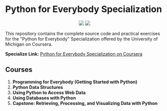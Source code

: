<p align="center">
  <h1>Python for Everybody Specialization</h1>
</p>

<p align="center">
  <img src="https://img.shields.io/badge/year-2025-brightgreen">
  <img src="https://img.shields.io/badge/platform-coursera-blue">
</p>

This repository contains the complete source code and practical exercises for the "Python for Everybody" Specialization offered by the University of Michigan on Coursera.

**Specialize Link:** [Python for Everybody Specialization on Coursera](https://www.coursera.org/specializations/python)

## Courses

1. **Programming for Everybody (Getting Started with Python)**  
2. **Python Data Structures**  
3. **Using Python to Access Web Data**  
4. **Using Databases with Python** 
5. **Capstone: Retrieving, Processing, and Visualizing Data with Python**  
